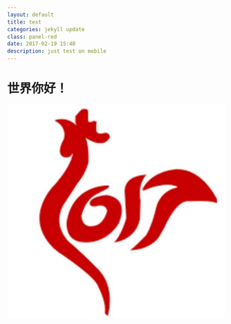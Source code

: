 ```yaml
---
layout: default
title: test
categories: jekyll update
class: panel-red
date: 2017-02-19 15:40
description: just test on mobile
---
```




# 世界你好！

![我的2O17](assets/test.png)
